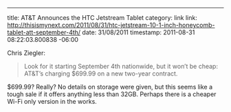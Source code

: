 --- 
title: AT&T Announces the HTC Jetstream Tablet
category: link
link: http://thisismynext.com/2011/08/31/htc-jetstream-10-1-inch-honeycomb-tablet-att-september-4th/
date: 31/08/2011
timestamp: 2011-08-31 08:22:03.800838 -06:00

Chris Ziegler:

> Look for it starting September 4th nationwide, but it won’t be cheap: AT&T’s charging $699.99 on a new two-year contract.

$699.99? Really? No details on storage were given, but this seems like a tough sale if it offers anything less than 32GB. Perhaps there is a cheaper Wi-Fi only version in the works.

